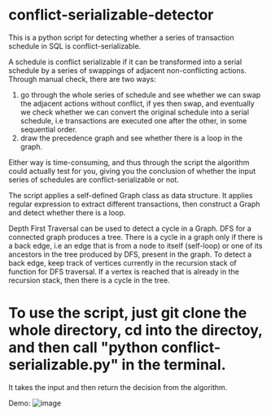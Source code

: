# conflict-serializable-detector
This is a python script for detecting whether a series of transaction schedule in SQL is conflict-serializable.


A schedule is conflict serializable if it can be transformed into a serial schedule by a series of swappings of adjacent non-conflicting actions.
Through manual check, there are two ways: 
1) go through the whole series of schedule and see whether we can swap the adjacent actions without conflict, if yes then swap, and 
eventually we check whether we can convert the original schedule into a serial schedule, i.e transactions are executed one after the other, in some sequential order.
2) draw the precedence graph and see whether there is a loop in the graph.

Either way is time-consuming, and thus through the script the algorithm could actually test for you, giving you the conclusion of whether the input series of schedules
are conflict-serializable or not.

The script applies a self-defined Graph class as data structure. It applies regular expression to extract different transactions, then construct a Graph and detect whether there is a loop.

Depth First Traversal can be used to detect a cycle in a Graph. DFS for a connected graph produces a tree. There is a cycle in a graph only if there is a back edge, i.e an edge that is from a node to itself (self-loop) or one of its ancestors in the tree produced by DFS, present in the graph. To detect a back edge, keep track of vertices currently in the recursion stack of function for DFS traversal. If a vertex is reached that is already in the recursion stack, then there is a cycle in the tree. 

# To use the script, just git clone the whole directory, cd into the directoy, and then call "python conflict-serializable.py" in the terminal.

It takes the input and then return the decision from the algorithm. 

Demo:
![image](https://user-images.githubusercontent.com/94572804/144966736-a28b5eb3-bb9f-4e47-8e50-a517f9067ef2.png)


